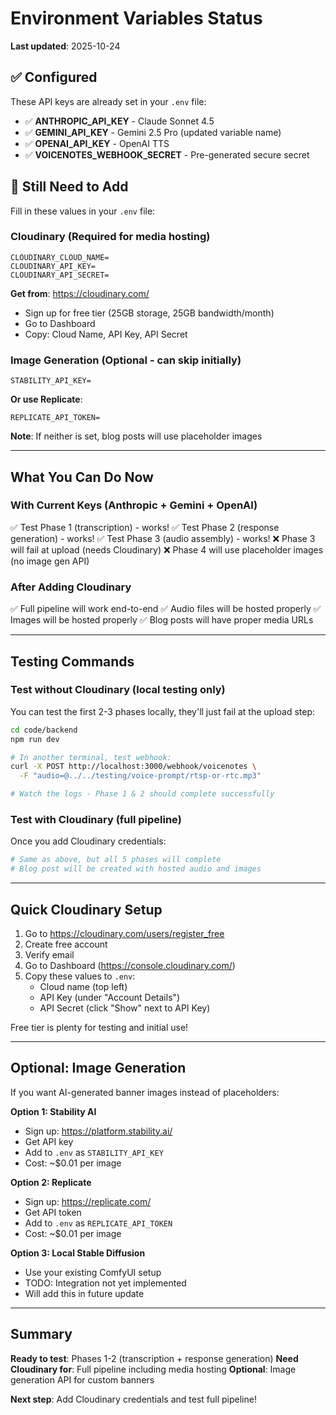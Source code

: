 # Environment Variables Status

**Last updated**: 2025-10-24

## ✅ Configured

These API keys are already set in your `.env` file:

- ✅ **ANTHROPIC_API_KEY** - Claude Sonnet 4.5
- ✅ **GEMINI_API_KEY** - Gemini 2.5 Pro (updated variable name)
- ✅ **OPENAI_API_KEY** - OpenAI TTS
- ✅ **VOICENOTES_WEBHOOK_SECRET** - Pre-generated secure secret

## 🔧 Still Need to Add

Fill in these values in your `.env` file:

### Cloudinary (Required for media hosting)

```env
CLOUDINARY_CLOUD_NAME=
CLOUDINARY_API_KEY=
CLOUDINARY_API_SECRET=
```

**Get from**: https://cloudinary.com/
- Sign up for free tier (25GB storage, 25GB bandwidth/month)
- Go to Dashboard
- Copy: Cloud Name, API Key, API Secret

### Image Generation (Optional - can skip initially)

```env
STABILITY_API_KEY=
```

**Or use Replicate**:
```env
REPLICATE_API_TOKEN=
```

**Note**: If neither is set, blog posts will use placeholder images

---

## What You Can Do Now

### With Current Keys (Anthropic + Gemini + OpenAI)

✅ Test Phase 1 (transcription) - works!
✅ Test Phase 2 (response generation) - works!
✅ Test Phase 3 (audio assembly) - works!
❌ Phase 3 will fail at upload (needs Cloudinary)
❌ Phase 4 will use placeholder images (no image gen API)

### After Adding Cloudinary

✅ Full pipeline will work end-to-end
✅ Audio files will be hosted properly
✅ Images will be hosted properly
✅ Blog posts will have proper media URLs

---

## Testing Commands

### Test without Cloudinary (local testing only)

You can test the first 2-3 phases locally, they'll just fail at the upload step:

```bash
cd code/backend
npm run dev

# In another terminal, test webhook:
curl -X POST http://localhost:3000/webhook/voicenotes \
  -F "audio=@../../testing/voice-prompt/rtsp-or-rtc.mp3"

# Watch the logs - Phase 1 & 2 should complete successfully
```

### Test with Cloudinary (full pipeline)

Once you add Cloudinary credentials:

```bash
# Same as above, but all 5 phases will complete
# Blog post will be created with hosted audio and images
```

---

## Quick Cloudinary Setup

1. Go to https://cloudinary.com/users/register_free
2. Create free account
3. Verify email
4. Go to Dashboard (https://console.cloudinary.com/)
5. Copy these values to `.env`:
   - Cloud name (top left)
   - API Key (under "Account Details")
   - API Secret (click "Show" next to API Key)

Free tier is plenty for testing and initial use!

---

## Optional: Image Generation

If you want AI-generated banner images instead of placeholders:

**Option 1: Stability AI**
- Sign up: https://platform.stability.ai/
- Get API key
- Add to `.env` as `STABILITY_API_KEY`
- Cost: ~$0.01 per image

**Option 2: Replicate**
- Sign up: https://replicate.com/
- Get API token
- Add to `.env` as `REPLICATE_API_TOKEN`
- Cost: ~$0.01 per image

**Option 3: Local Stable Diffusion**
- Use your existing ComfyUI setup
- TODO: Integration not yet implemented
- Will add this in future update

---

## Summary

**Ready to test**: Phases 1-2 (transcription + response generation)
**Need Cloudinary for**: Full pipeline including media hosting
**Optional**: Image generation API for custom banners

**Next step**: Add Cloudinary credentials and test full pipeline!
